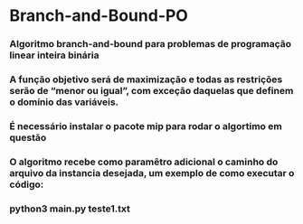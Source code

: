 # Branch-and-Bound-PO
### Algoritmo branch-and-bound para problemas de programação linear inteira binária
### A função objetivo será de maximização e todas as restrições serão de “menor ou igual”, com exceção daquelas que definem o domı́nio das variáveis.
### É necessário instalar o pacote mip para rodar o algortimo em questão
### O algoritmo recebe como paramêtro adicional o caminho do arquivo da instancia desejada, um exemplo de como executar o código:
### python3 main.py teste1.txt